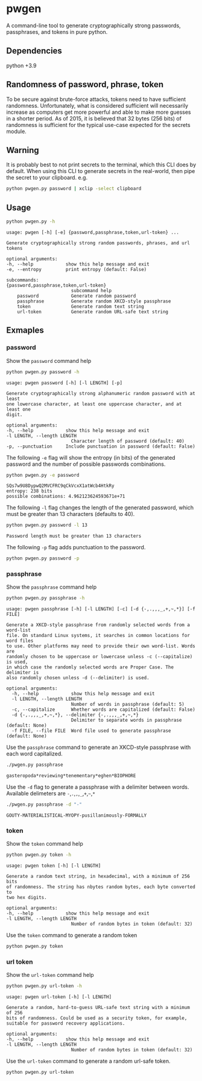 # pwgen

A command-line tool to generate cryptographically strong passwords, passphrases, 
and tokens in pure python.

## Dependencies

python +3.9

## Randomness of password, phrase, token

To be secure against brute-force attacks, tokens need to have sufficient 
randomness. Unfortunately, what is considered sufficient will necessarily 
increase as computers get more powerful and able to make more guesses in a 
shorter period. As of 2015, it is believed that 32 bytes (256 bits) of 
randomness is sufficient for the typical use-case expected for the secrets 
module.

## Warning

It is probably best to not print secrets to the terminal, which this CLI
does by default. When using this CLI to generate secrets in the real-world, then 
pipe the secret to your clipboard. e.g.

```bash
python pwgen.py password | xclip -select clipboard
```

## Usage

```bash
python pwgen.py -h
```

```console
usage: pwgen [-h] [-e] {password,passphrase,token,url-token} ...

Generate cryptographically strong random passwords, phrases, and url tokens

optional arguments:
-h, --help            show this help message and exit
-e, --entropy         print entropy (default: False)

subcommands:
{password,passphrase,token,url-token}
                        subcommand help
    password            Generate random password
    passphrase          Generate random XKCD-style passphrase
    token               Generate random text string
    url-token           Generate random URL-safe text string
```

## Exmaples

### password

Show the `password` command help

```bash
python pwgen.py password -h
```

```console
usage: pwgen password [-h] [-l LENGTH] [-p]

Generate cryptographically strong alphanumeric random password with at least
one lowercase character, at least one uppercase character, and at least one 
digit.

optional arguments:
-h, --help            show this help message and exit
-l LENGTH, --length LENGTH
                        Character length of password (default: 40)
-p, --punctuation     Include punctuation in password (default: False)
```

The following `-e` flag will show the entropy (in bits) of the generated 
password and the number of possible passwords combinations.

```bash
python pwgen.py -e password
```
```console
SQs7w9U8DypwQ2MVCFRC9qCkVcxX1atWcb4HtkRy
entropy: 238 bits
possible combinations: 4.962123624593671e+71
```

The following `-l` flag changes the length of the generated password, which
must be greater than 13 characters (defaults to 40).

```bash
python pwgen.py password -l 13
```
```console
Password length must be greater than 13 characters
```

The following `-p` flag adds punctuation to the password.

```bash
python pwgen.py password -p
```

### passphrase

Show the `passphrase` command help

```bash
python pwgen.py passphrase -h
```

```console
usage: pwgen passphrase [-h] [-l LENGTH] [-c] [-d {-,.,,,_,+,~,*}] [-f FILE]

Generate a XKCD-style passphrase from randomly selected words from a word-list 
file. On standard Linux systems, it searches in common locations for word files 
to use. Other platforms may need to provide their own word-list. Words are 
randomly chosen to be uppercase or lowercase unless -c (--capitalize) is used, 
in which case the randomly selected words are Proper Case. The delimiter is
also randomly chosen unless -d (--delimiter) is used.

optional arguments:
  -h, --help            show this help message and exit
  -l LENGTH, --length LENGTH
                        Number of words in passphrase (default: 5)
  -c, --capitalize      Whether words are capitalized (default: False)
  -d {-,.,,,_,+,~,*}, --delimiter {-,.,,,_,+,~,*}
                        Delimiter to separate words in passphrase (default: None)
  -f FILE, --file FILE  Word file used to generate passphrase (default: None)
```

Use the `passphrase` command to generate an XKCD-style passphrase with each word
capitalized.

```bash
./pwgen.py passphrase
```
```console
gasteropoda*reviewing*tenementary*eghen*BIOPHORE
```

Use the `-d` flag to generate a passphrase with a delimiter between words.
Available delimeters are `-`,`.`,`,`,`_`,`+`,`~`,`*`

```bash
./pwgen.py passphrase -d "-"
```
```console
GOUTY-MATERIALISTICAL-MYOPY-pusillanimously-FORMALLY
```

### token

Show the `token` command help

```bash
python pwgen.py token -h
```

```console
usage: pwgen token [-h] [-l LENGTH]

Generate a random text string, in hexadecimal, with a minimum of 256 bits 
of randomness. The string has nbytes random bytes, each byte converted to 
two hex digits.

optional arguments:
-h, --help            show this help message and exit
-l LENGTH, --length LENGTH
                        Number of random bytes in token (default: 32)
```

Use the `token` command to generate a random token

```bash
python pwgen.py token
```

### url token

Show the `url-token` command help

```bash
python pwgen.py url-token -h
```

```console
usage: pwgen url-token [-h] [-l LENGTH]

Generate a random, hard-to-guess URL-safe text string with a minimum of 256 
bits of randomness. Could be used as a security token, for example, 
suitable for password recovery applications.

optional arguments:
-h, --help            show this help message and exit
-l LENGTH, --length LENGTH
                        Number of random bytes in token (default: 32)
```

Use the `url-token` command to generate a random url-safe token.

```bash
python pwgen.py url-token
```
